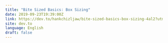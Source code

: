 ```yaml
---
title: "Bite Sized Basics: Box Sizing"
date: 2019-09-23T19:39:00Z
link: https://dev.to/hankchizljaw/bite-sized-basics-box-sizing-4al2?utm_medium=RSS&utm_source=news.12bit.vn
site: dev.to
language: English
draft: false
---
```

